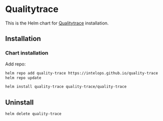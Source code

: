 # Qualitytrace

This is the Helm chart for [Qualitytrace](https://github.com/intelops/quality-trace) installation.

## Installation

### Chart installation

Add repo:

```sh
helm repo add quality-trace https://intelops.github.io/quality-trace
helm repo update

```

```sh
helm install quality-trace quality-trace/quality-trace
```

## Uninstall

```sh
helm delete quality-trace
```
